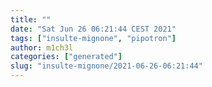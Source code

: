 ```yaml
---
title: ""
date: "Sat Jun 26 06:21:44 CEST 2021"
tags: ["insulte-mignone", "pipotron"]
author: m1ch3l
categories: ["generated"]
slug: "insulte-mignone/2021-06-26-06:21:44"
---
```



